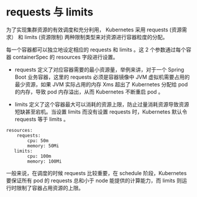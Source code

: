 # requests 与 limits 

为了实现集群资源的有效调度和充分利用， Kubernetes 采用 requests (资源需求） 和 limits (资源限制) 两种限制类型来对资源进行容器粒度的分配。

每一个容器都可以独立地设定相应的 requests 和 limits 。这 2 个参数通过每个容器 containerSpec 的 resources 字段进行设置。

- requests 定义了对应容器需要的最小资源量，举例来讲，对于一个 Spring Boot 业务容器，这里的 requests 必须是容器镜像中 JVM 虚拟机需要占用的最少资源，如果 JVM 实际占用的内存 Xms 超出了 Kubernetes 分配给 pod 的内存，导致 pod 内存溢出，从而 Kubernetes 不断重启 pod 。

- limits 定义了这个容器最大可以消耗的资源上限，防止过量消耗资源导致资源短缺甚至宕机。当设置 limits 而没有设置 requests 时，Kubernetes 默认令 requests 等于 limits 。

```
resources:  
    requests:    
        cpu: 50m
        memory: 50Mi
   limits:    
        cpu: 100m
        memory: 100Mi
```

一般来说，在调度的时候 requests 比较重要，在 schedule 阶段，Kubernetes 要保证所有 pod 的 requests 总和小于 node 能提供的计算能力，而 limits 则运行时限制了容器占用资源的上限。
